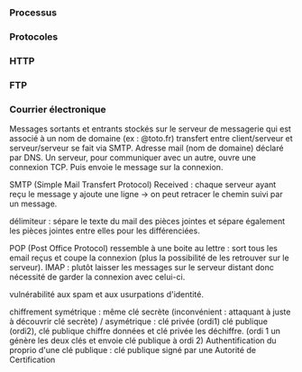 ### Processus

### Protocoles

### HTTP

### FTP

### Courrier électronique
Messages sortants et entrants stockés sur le serveur de messagerie qui est associé à un nom de domaine (ex : @toto.fr)
transfert entre client/serveur et serveur/serveur se fait via SMTP. 
Adresse mail (nom de domaine) déclaré par DNS.
Un serveur, pour communiquer avec un autre, ouvre une connexion TCP. Puis envoie le message sur la connexion. 

SMTP (Simple Mail Transfert Protocol)
Received : chaque serveur ayant reçu le message y ajoute une ligne -> on peut retracer le chemin suivi par un message.

délimiteur : sépare le texte du mail des pièces jointes et sépare également les pièces jointes entre elles pour les différenciées.

POP (Post Office Protocol) ressemble à une boite au lettre : sort tous les email reçus et coupe la connexion (plus la possibilité de les retrouver sur le serveur).
IMAP : plutôt laisser les messages sur le serveur distant donc nécessité de garder la connexion avec celui-ci.

vulnérabilité aux spam et aux usurpations d'identité.

chiffrement symétrique : même clé secrète (inconvénient : attaquant à juste à découvrir clé secrète)
/ asymétrique : clé privée (ordi1) clé publique (ordi2), clé publique chiffre données et clé privée les déchiffre. (ordi 1 un génère les deux clés et envoie clé publique à ordi 2)
Authentification du proprio d'une clé publique : clé publique signé par une Autorité de Certification
